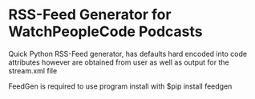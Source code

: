 # RSS-Feed Generator for WatchPeopleCode Podcasts

Quick Python RSS-Feed generator, has defaults hard encoded into code
<item> attributes however are obtained from user as well as output 
for the stream.xml file

FeedGen is required to use program install with $pip install feedgen

